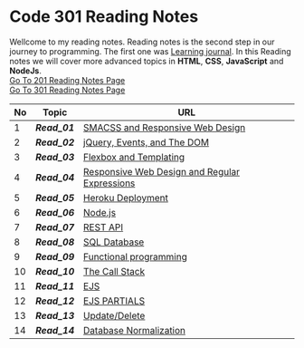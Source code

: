 # Code 301 Reading Notes
Wellcome to my reading notes. Reading notes is the second step in our journey to programming. The first one was [Learning journal](https://ahmadhirthani.github.io/learning-journal/).
In this Reading notes we will cover more advanced topics in **HTML**, **CSS**, **JavaScript** and  **NodeJs**.  
[Go To 201 Reading Notes Page](https://ahmadhirthani.github.io/reading-notes/201notes)  
[Go To 301 Reading Notes Page](https://ahmadhirthani.github.io/reading-notes/301notes)



**No** | **Topic** | **URL**
--- | --- | ---
1   | *__Read_01__* | [SMACSS and Responsive Web Design](https://ahmadhirthani.github.io/reading-notes/301notes/class-01)
2   | *__Read_02__* | [jQuery, Events, and The DOM](https://ahmadhirthani.github.io/reading-notes/301notes/class-02)
3   | *__Read_03__* | [Flexbox and Templating](https://ahmadhirthani.github.io/reading-notes/301notes/class-03)
4   | *__Read_04__* | [Responsive Web Design and Regular Expressions](https://ahmadhirthani.github.io/reading-notes/301notes/class-04)
5   | *__Read_05__* | [Heroku Deployment](https://ahmadhirthani.github.io/reading-notes/301notes/class-05)
6   | *__Read_06__* | [Node.js](https://ahmadhirthani.github.io/reading-notes/301notes/class-06)
7   | *__Read_07__* | [REST API](https://ahmadhirthani.github.io/reading-notes/301notes/class-07)
8   | *__Read_08__* | [SQL Database](https://ahmadhirthani.github.io/reading-notes/301notes/class-08)
9   | *__Read_09__* | [Functional programming](https://ahmadhirthani.github.io/reading-notes/301notes/class-09)
10  | *__Read_10__* | [The Call Stack](https://ahmadhirthani.github.io/reading-notes/301notes/class-10)
11  | *__Read_11__* | [EJS](https://ahmadhirthani.github.io/reading-notes/301notes/class-11)
12  | *__Read_12__* | [EJS PARTIALS](https://ahmadhirthani.github.io/reading-notes/301notes/class-12)
13  | *__Read_13__* | [Update/Delete](https://ahmadhirthani.github.io/reading-notes/301notes/class-13)
14  | *__Read_14__* | [Database Normalization](https://ahmadhirthani.github.io/reading-notes/301notes/class-14)





















